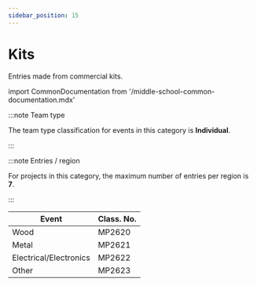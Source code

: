 ```yaml
---
sidebar_position: 15
---
```


# Kits

Entries made from commercial kits.

import CommonDocumentation from '/middle-school-common-documentation.mdx'

<CommonDocumentation />

:::note Team type

The team type classification for events in this category is **Individual**.

:::

:::note Entries / region

For projects in this category, the maximum number of entries per region is **7**.

:::

| Event                  | Class. No. |
| ---------------------- | ---------- |
| Wood                   | MP2620     |
| Metal                  | MP2621     |
| Electrical/Electronics | MP2622     |
| Other                  | MP2623     |
